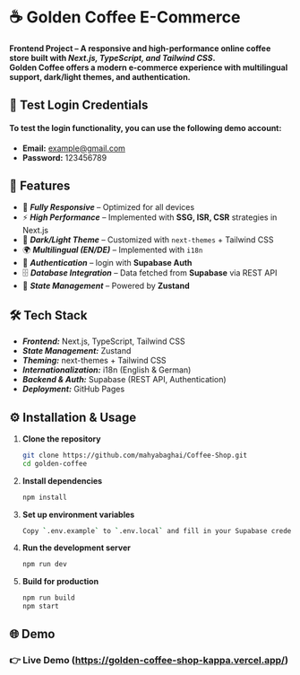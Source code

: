 # ☕ Golden Coffee E-Commerce 


****Frontend Project – A responsive and high-performance online coffee store built with ***Next.js, TypeScript, and Tailwind CSS***.  
Golden Coffee offers a modern e-commerce experience with multilingual support, dark/light themes, and authentication.****

## 🔑 Test Login Credentials

#### To test the login functionality, you can use the following demo account:

- **Email:** example@gmail.com 
- **Password:** 123456789



## 🚀 Features

- 📱 ***Fully Responsive*** – Optimized for all devices  
- ⚡ ***High Performance*** – Implemented with **SSG, ISR, CSR** strategies in Next.js  
- 🌙 ***Dark/Light Theme*** – Customized with `next-themes` + Tailwind CSS  
- 🌍 ***Multilingual (EN/DE)*** – Implemented with `i18n`  
- 🔐 ***Authentication*** – login with **Supabase Auth**  
- 🗄️ ***Database Integration*** – Data fetched from **Supabase** via REST API  
- 🧩 ***State Management*** – Powered by **Zustand**  


## 🛠️ Tech Stack

- ***Frontend:*** Next.js, TypeScript, Tailwind CSS  
- ***State Management:*** Zustand  
- ***Theming:*** next-themes + Tailwind CSS  
- ***Internationalization:*** i18n (English & German)  
- ***Backend & Auth:*** Supabase (REST API, Authentication)  
- ***Deployment:*** GitHub Pages  


## ⚙️ Installation & Usage

1. **Clone the repository**
   ```bash
   git clone https://github.com/mahyabaghai/Coffee-Shop.git
   cd golden-coffee

2. **Install dependencies**
   ```bash
   npm install

3. **Set up environment variables**
   ```bash
   Copy `.env.example` to `.env.local` and fill in your Supabase credentials.
   
4. **Run the development server**
   ```bash
   npm run dev
   
5. **Build for production**
   ```bash
   npm run build
   npm start

## 🌐 Demo
### 👉 Live Demo (https://golden-coffee-shop-kappa.vercel.app/)



